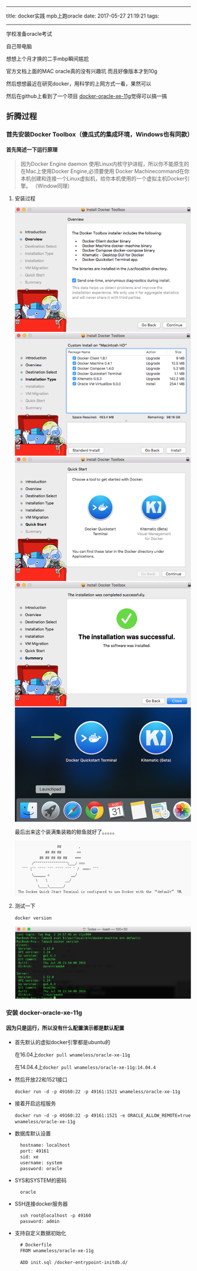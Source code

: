 
---
title: docker实践 mpb上跑oracle
date: 2017-05-27 21:19:21
tags:

---

学校准备oracle考试

自己带电脑

想想上个月才换的二手mbp瞬间尴尬

官方文档上面的MAC oracle真的没有兴趣坑 而且好像版本才到10g

然后想想最近在研究docker，用科学的上网方式一看，果然可以

然后在github上看到了一个项目 [docker-oracle-xe-11g](https://github.com/wnameless/docker-oracle-xe-11g)觉得可以搞一搞

## 折腾过程

### 首先安装Docker Toolbox（傻瓜式的集成环境，Windows也有同款）

#### 首先简述一下运行原理
>因为Docker Engine daemon 使用Linux内核守护进程，所以你不能原生的在Mac上使用Docker Engine,必须要使用 Docker Machinecommand在你本机创建和连接一个Linux虚拟机，给你本机使用的一个虚拟主机Docker引擎。
>（Window同理）

1. 安装过程

	![](img/1-1.png)
	![](img/1-2.png)
	![](img/1-3.png)
	![](img/1-4.png)
	![](img/1-5.png)

	最后出来这个装满集装箱的鲸鱼就好了。。。。。

	![](img/1-6.png)

2. 测试一下

	 `docker version`

	![](img/1-7.png)

### 安装   docker-oracle-xe-11g

#### 因为只是运行，所以没有什么配置演示都是默认配置


* 首先默认的虚拟docker引擎都是ubuntu的

	在16.04上`docker pull wnameless/oracle-xe-11g`

	在14.04.4上`docker pull wnameless/oracle-xe-11g:14.04.4`

* 然后开放22和1521接口

	 `docker run -d -p 49160:22 -p 49161:1521 wnameless/oracle-xe-11g`
* 接着开启远程服务

	`docker run -d -p 49160:22 -p 49161:1521 -e ORACLE_ALLOW_REMOTE=true wnameless/oracle-xe-11g`

* 数据库默认设置

		hostname: localhost
		port: 49161
		sid: xe
		username: system
		password: oracle
* SYS和SYSTEM的密码

		oracle

* SSH连接docker服务器

		ssh root@localhost -p 49160
		password: admin
* 支持自定义数据初始化

		# Dockerfile
		FROM wnameless/oracle-xe-11g

		ADD init.sql /docker-entrypoint-initdb.d/
